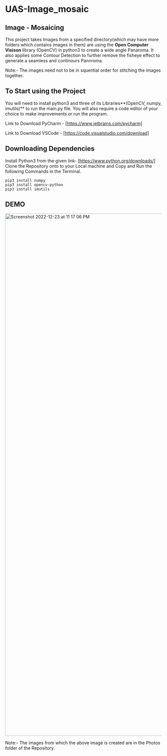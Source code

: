 # UAS-Image_mosaic
## Image - Mosaicing



This project takes Images from a specified directory(which may have more folders which contains images in them) are using the **Open Computer Visison** library (OpenCV) in python3 to create a wide angle Panaroma. It also applies some Contour Detection to further remove the fisheye effect to generate a seamless and continours Pannroma.

Note:- The images need not to be in squential order for stitching the images together.


## To Start using the Project

You will need to install python3 and three of its Libraries**(OpenCV, numpy, imutils)** to run the main.py file.
You will also require a code editor of your choice to make improvements or run the program.

Link to Download PyCharm - [https://www.jetbrains.com/pycharm]

Link to Download VSCode - [https://code.visualstudio.com/download]

## Downloading Dependencies 

Install Python3 from the given link- [https://www.python.org/downloads/]
Clone the Repository onto to your Local machine and Copy and Run the following Commands in the Terminal.

```
pip3 install numpy
pip3 install opencv-python
pip3 install imutils
```


## DEMO 
 
 <img width="1679" alt="Screenshot 2022-12-23 at 11 17 06 PM" src="https://user-images.githubusercontent.com/112048497/209382158-2f47895e-9807-4621-8a42-895e8c10056f.png">
 
 Note:- The images from which the above image is created are in the Photos folder of the Repository.
